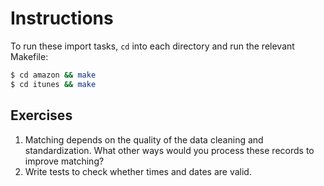 # Instructions

To run these import tasks, `cd` into each directory and run the relevant
Makefile:

```bash
$ cd amazon && make
$ cd itunes && make
```

## Exercises

1. Matching depends on the quality of the data cleaning and standardization.
   What other ways would you process these records to improve matching?
2. Write tests to check whether times and dates are valid.
